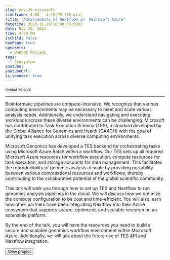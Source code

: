 ```yaml
---
slug: nov-29-microsoft
timeframe: 4:00 - 4:15 PM (15 min)
title: "Advancements of Nextflow in  Microsoft Azure"
datetime: 2023-11-29T16:00:00.000Z
date: Nov 29, 2023
time: 4:00 PM
isChild: false
hasPage: true
speakers:
  - Venkat Malladi
tags:
  - Ecosystem
youtube:
youtubeUrl:
is_sponsor: true
---
```

<div className="mb-4">
  <small className="typo-small">
    Venkat Malladi
  </small>
</div>

<hr className="border-t border-gray-50 mb-4 opacity-20" />

Bioinformatic pipelines are compute-intensive. We recognize that various computing environments may be necessary to meet and scale various analysis needs. Additionally, we understand navigating and executing workloads across these diverse environments can be challenging. Microsoft has contributed to Task Execution Schema (TES), a standard developed by the Global Alliance for Genomics and Health (GA4GH) with the goal of unifying task execution across diverse computing environments.  

Microsoft Genomics has developed a TES backend for orchestrating tasks using Microsoft Azure Batch within a workflow. Our TES sets up all required Microsoft Azure resources for workflow execution, compute resources for task execution, and storage accounts for data management. This facilitates the reproducibility of genomic analysis at scale by providing portability between various computational resources and workflows, thereby contributing to the collaborative potential of the global scientific community. 

This talk will walk you through how to set up TES and Nextflow to run genomics analysis pipelines in the cloud.  We will discuss how we optimize the compute configuration to be cost and time-efficient. You will also learn how other partners have been integrating Nextflow into their Azure ecosystem that supports secure, optimized, and scalable research on an extensible platform.   

By the end of the talk, you will have the resources you need to build a secure and scalable genomics workflow environment within Microsoft Azure. Additionally, we will talk about the future use of TES API and Nextflow integration.

<div>
  <Button to="https://github.com/microsoft/ga4gh-tes" variant="secondary" size="md" arrow>
    View project
  </Button>
</div>